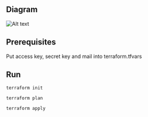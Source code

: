 ## Diagram
![Alt text](image.png)

## Prerequisites

Put access key, secret key and mail into terraform.tfvars

## Run

```terraform init```

```terraform plan```

```terraform apply```
